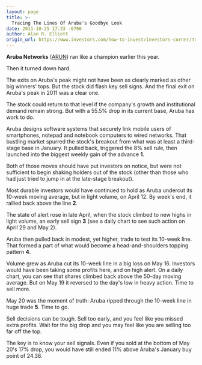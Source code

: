 ```yaml
---
layout: page
title: >-
  Tracing The Lines Of Aruba's Goodbye Look
date: 2011-10-25 17:33 -0700
author: Alan R. Elliott
origin_url: https://www.investors.com/how-to-invest/investors-corner/tracing-the-lines-of-arubas-goodbye-look
---
```





**Aruba Networks** ([ARUN](https://research.investors.com/quote.aspx?symbol=ARUN)) ran like a champion earlier this year.

  

Then it turned down hard.

  

The exits on Aruba's peak might not have been as clearly marked as other big winners' tops. But the stock did flash key sell signs. And the final exit on Aruba's peak in 2011 was a clear one.

  

The stock could return to that level if the company's growth and institutional demand remain strong. But with a 55.5% drop in its current base, Aruba has work to do.

  

Aruba designs software systems that securely link mobile users of smartphones, notepad and notebook computers to wired networks. That bustling market spurred the stock's breakout from what was at least a third-stage base in January. It pulled back, triggered the 8% sell rule, then launched into the biggest weekly gain of the advance **1**.

  

Both of those moves should have put investors on notice, but were not sufficient to begin shaking holders out of the stock (other than those who had just tried to jump in at the late-stage breakout).

  

Most durable investors would have continued to hold as Aruba undercut its 10-week moving average, but in light volume, on April 12. By week's end, it rallied back above the line **2**.

  

The state of alert rose in late April, when the stock climbed to new highs in light volume, an early sell sign **3** (see a daily chart to see such action on April 29 and May 2).

  

Aruba then pulled back in modest, yet higher, trade to test its 10-week line. That formed a part of what would become a head-and-shoulders topping pattern **4**.

  

Volume grew as Aruba cut its 10-week line in a big loss on May 16. Investors would have been taking some profits here, and on high alert. On a daily chart, you can see that shares climbed back above the 50-day moving average. But on May 19 it reversed to the day's low in heavy action. Time to sell more.

  

May 20 was the moment of truth: Aruba ripped through the 10-week line in huge trade **5**. Time to go.

  

Sell decisions can be tough. Sell too early, and you feel like you missed extra profits. Wait for the big drop and you may feel like you are selling too far off the top.

  

The key is to know your sell signals. Even if you sold at the bottom of May 20's 17% drop, you would have still ended 11% above Aruba's January buy point of 24.38.




